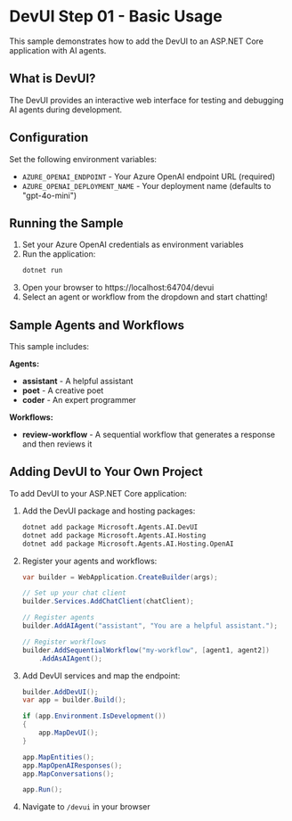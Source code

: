 # DevUI Step 01 - Basic Usage

This sample demonstrates how to add the DevUI to an ASP.NET Core application with AI agents.

## What is DevUI?

The DevUI provides an interactive web interface for testing and debugging AI agents during development.

## Configuration

Set the following environment variables:

- `AZURE_OPENAI_ENDPOINT` - Your Azure OpenAI endpoint URL (required)
- `AZURE_OPENAI_DEPLOYMENT_NAME` - Your deployment name (defaults to "gpt-4o-mini")

## Running the Sample

1. Set your Azure OpenAI credentials as environment variables
2. Run the application:
   ```bash
   dotnet run
   ```
3. Open your browser to https://localhost:64704/devui
4. Select an agent or workflow from the dropdown and start chatting!

## Sample Agents and Workflows

This sample includes:

**Agents:**
- **assistant** - A helpful assistant
- **poet** - A creative poet
- **coder** - An expert programmer

**Workflows:**
- **review-workflow** - A sequential workflow that generates a response and then reviews it

## Adding DevUI to Your Own Project

To add DevUI to your ASP.NET Core application:

1. Add the DevUI package and hosting packages:
   ```bash
   dotnet add package Microsoft.Agents.AI.DevUI
   dotnet add package Microsoft.Agents.AI.Hosting
   dotnet add package Microsoft.Agents.AI.Hosting.OpenAI
   ```

2. Register your agents and workflows:
   ```csharp
   var builder = WebApplication.CreateBuilder(args);
   
   // Set up your chat client
   builder.Services.AddChatClient(chatClient);
   
   // Register agents
   builder.AddAIAgent("assistant", "You are a helpful assistant.");
   
   // Register workflows
   builder.AddSequentialWorkflow("my-workflow", [agent1, agent2])
       .AddAsAIAgent();
   ```

3. Add DevUI services and map the endpoint:
   ```csharp
   builder.AddDevUI();
   var app = builder.Build();
   
   if (app.Environment.IsDevelopment())
   {
       app.MapDevUI();
   }
   
   app.MapEntities();
   app.MapOpenAIResponses();
   app.MapConversations();
   
   app.Run();
   ```

4. Navigate to `/devui` in your browser
